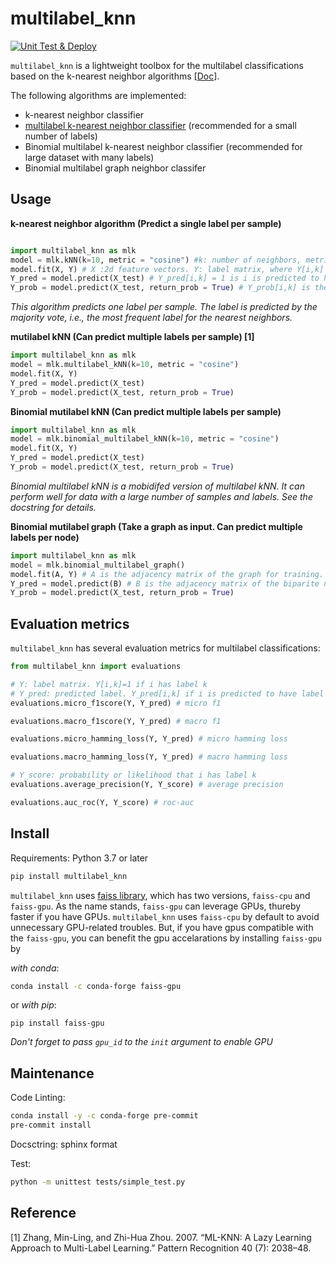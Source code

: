 # multilabel_knn
[![Unit Test & Deploy](https://github.com/skojaku/multilabel_knn/actions/workflows/main.yml/badge.svg)](https://github.com/skojaku/multilabel_knn/actions/workflows/main.yml)


`multilabel_knn` is a lightweight toolbox for the multilabel classifications based on the k-nearest neighbor algorithms [[Doc](https://multilabel_knn.readthedocs.io/en/latest/)].

The following algorithms are implemented:

- k-nearest neighbor classifier
- [multilabel k-nearest neighbor classifier](https://linkinghub.elsevier.com/retrieve/pii/S0031320307000027) (recommended for a small number of labels)
- Binomial multilabel k-nearest neighbor classifier (recommended for large dataset with many labels)
- Binomial multilabel graph neighbor classifer

## Usage

**k-nearest neighbor algorithm (Predict a single label per sample)**

```python

```

```python
import multilabel_knn as mlk
model = mlk.kNN(k=10, metric = "cosine") #k: number of neighbors, metric: distance metric {"euclidean", "cosine"}
model.fit(X, Y) # X :2d feature vectors. Y: label matrix, where Y[i,k] = 1 if i has label k.
Y_pred = model.predict(X_test) # Y_pred[i,k] = 1 is i is predicted to have label k.
Y_prob = model.predict(X_test, return_prob = True) # Y_prob[i,k] is the likelihood that i has label k.
```
*This algorithm predicts one label per sample. The label is predicted by the majority vote, i.e., the most frequent label for the nearest neighbors.*

**mutilabel kNN (Can predict multiple labels per sample) [1]**

```python
import multilabel_knn as mlk
model = mlk.multilabel_kNN(k=10, metric = "cosine")
model.fit(X, Y)
Y_pred = model.predict(X_test) 
Y_prob = model.predict(X_test, return_prob = True)
```

**Binomial mutilabel kNN (Can predict multiple labels per sample)**

```python
import multilabel_knn as mlk
model = mlk.binomial_multilabel_kNN(k=10, metric = "cosine")
model.fit(X, Y) 
Y_pred = model.predict(X_test) 
Y_prob = model.predict(X_test, return_prob = True)
```
*Binomial multilabel kNN is a mobidifed version of multilabel kNN. It can perform well for data with a large number of samples and labels. 
See the docstring for details.*

**Binomial mutilabel graph (Take a graph as input. Can predict multiple labels per node)**

```python
import multilabel_knn as mlk
model = mlk.binomial_multilabel_graph()
model.fit(A, Y) # A is the adjacency matrix of the graph for training. A[i,j] =1 if node i has a link to node j. 
Y_pred = model.predict(B) # B is the adjacency matrix of the biparite network, where B[i,j] =1 if node i has a link to node j in the training graph.
Y_prob = model.predict(X_test, return_prob = True)
```

## Evaluation metrics

`multilabel_knn` has several evaluation metrics for multilabel classifications:  

```python
from multilabel_knn import evaluations

# Y: label matrix. Y[i,k]=1 if i has label k
# Y_pred: predicted label. Y_pred[i,k] if i is predicted to have label k  
evaluations.micro_f1score(Y, Y_pred) # micro f1

evaluations.macro_f1score(Y, Y_pred) # macro f1

evaluations.micro_hamming_loss(Y, Y_pred) # micro hamming loss

evaluations.macro_hamming_loss(Y, Y_pred) # macro hamming loss

# Y_score: probability or likelihood that i has label k
evaluations.average_precision(Y, Y_score) # average precision

evaluations.auc_roc(Y, Y_score) # roc-auc
````


## Install

Requirements: Python 3.7 or later


```bash
pip install multilabel_knn
```

`multilabel_knn` uses [faiss library](https://github.com/facebookresearch/faiss), which has two versions, `faiss-cpu` and `faiss-gpu`.
As the name stands, `faiss-gpu` can leverage GPUs, thureby faster if you have GPUs. `multilabel_knn` uses `faiss-cpu` by default to avoid unnecessary GPU-related troubles.
But, if you have gpus compatible with the `faiss-gpu`, you can benefit the gpu accelarations by installing `faiss-gpu` by

*with conda*:
```bash
conda install -c conda-forge faiss-gpu
```

or *with pip*:
```
pip install faiss-gpu
```

*Don't forget to pass `gpu_id` to the `init` argument to enable GPU*


## Maintenance

Code Linting:
```bash
conda install -y -c conda-forge pre-commit
pre-commit install
```

Docsctring: sphinx format

Test:
```bash
python -m unittest tests/simple_test.py
```

## Reference
[1] Zhang, Min-Ling, and Zhi-Hua Zhou. 2007. “ML-KNN: A Lazy Learning Approach to Multi-Label Learning.” Pattern Recognition 40 (7): 2038–48.
